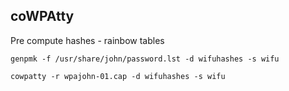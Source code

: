 ## coWPAtty

Pre compute hashes - rainbow tables

```text
genpmk -f /usr/share/john/password.lst -d wifuhashes -s wifu
```

```text
cowpatty -r wpajohn-01.cap -d wifuhashes -s wifu
```


